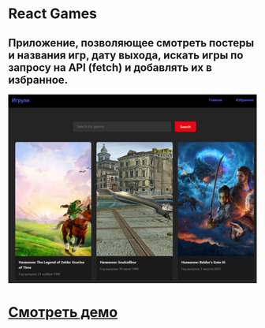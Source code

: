 # React Games

## Приложение, позволяющее смотреть постеры и названия игр, дату выхода, искать игры по запросу на API (fetch) и добавлять их в избранное.

![Website Pic](public/readmeImg.jpg)

# [Смотреть демо](https://react-one-project-psi.vercel.app)
